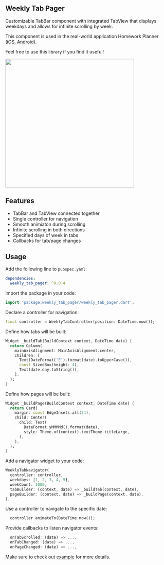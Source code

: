 ## Weekly Tab Pager

Customizable TabBar component with integrated TabView that displays weekdays and allows for infinite scrolling by week.

This component is used in the real-world application Homework Planner (<a href="https://apps.apple.com/app/id6479202666">iOS</a>, <a href="https://play.google.com/store/apps/details?id=com.indentix.homeworkplanner">Android</a>).

Feel free to use this library if you find it useful!

 <img src="https://raw.githubusercontent.com/npopok/weekly_tab_pager/main/demo.gif" height="400"/>

## Features

 - TabBar and TabView connected together
 - Single controller for navigation
 - Smooth animiaton during scrolling
 - Infinite scrolling in both directions 
 - Specified days of week in tabs
 - Callbacks for tab/page changes

## Usage

Add the following line to `pubspec.yaml`:

```yaml
dependencies:
  weekly_tab_pager: ^0.0.4
```
Import the package in your code:
```dart
import 'package:weekly_tab_pager/weekly_tab_pager.dart';
```

Declare a controller for navigation:
```dart
final controller = WeeklyTabController(position: DateTime.now());
```

Define how tabs will be built:
```dart
Widget _buildTab(BuildContext context, DateTime date) {
  return Column(
    mainAxisAlignment: MainAxisAlignment.center,
    children: [
      Text(DateFormat('E').format(date).toUpperCase()),
      const SizedBox(height: 4),
      Text(date.day.toString()),
    ],
  );
}
```

Define how pages will be built:
```dart
Widget _buildPage(BuildContext context, DateTime date) {
  return Card(
    margin: const EdgeInsets.all(24),
    child: Center(
      child: Text(
        DateFormat.yMMMMd().format(date),
        style: Theme.of(context).textTheme.titleLarge,
      ),
    ),
  );
}
```

Add a navigator widget to your code:
```dart
WeeklyTabNavigator(
  controller: controller,
  weekdays: [1, 2, 3, 4, 5],
  weekCount: 1000,
  tabBuilder: (context, date) => _buildTab(context, date),
  pageBuilder: (context, date) => _buildPage(context, date),
),
```

Use a controller to navigate to the specific date:
```dart
  controller.animateTo(DateTime.now());
```

Provide callbacks to listen navigator events:
```dart
  onTabScrolled: (date) => ...,
  onTabChanged: (date) => ...,
  onPageChanged: (date) => ...,
```

Make sure to check out [example](https://github.com/npopok/weekly_tab_pager/tree/main/example) for more details.